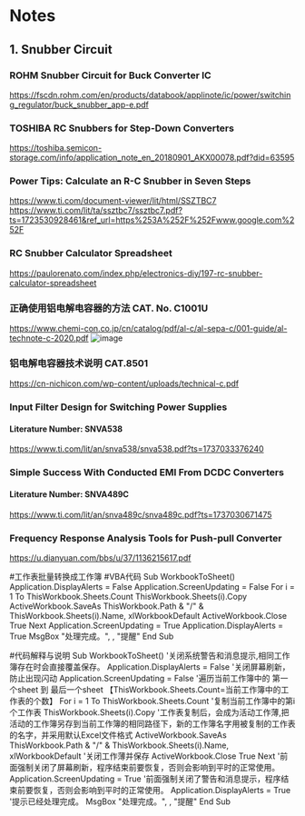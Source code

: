 # Notes
##  1. Snubber Circuit
### ROHM Snubber Circuit for Buck Converter IC 
https://fscdn.rohm.com/en/products/databook/applinote/ic/power/switching_regulator/buck_snubber_app-e.pdf
### TOSHIBA RC Snubbers for Step-Down Converters
https://toshiba.semicon-storage.com/info/application_note_en_20180901_AKX00078.pdf?did=63595
### Power Tips: Calculate an R-C Snubber in Seven Steps
https://www.ti.com/document-viewer/lit/html/SSZTBC7  
https://www.ti.com/lit/ta/ssztbc7/ssztbc7.pdf?ts=1723530928461&ref_url=https%253A%252F%252Fwww.google.com%252F
### RC Snubber Calculator Spreadsheet
https://paulorenato.com/index.php/electronics-diy/197-rc-snubber-calculator-spreadsheet
### 正确使用铝电解电容器的方法 CAT. No. C1001U
https://www.chemi-con.co.jp/cn/catalog/pdf/al-c/al-sepa-c/001-guide/al-technote-c-2020.pdf
![image](https://github.com/user-attachments/assets/ccb843df-946b-407f-a986-8424f3295e78)
### 铝电解电容器技术说明 CAT.8501
https://cn-nichicon.com/wp-content/uploads/technical-c.pdf
### Input Filter Design for Switching Power Supplies
#### Literature Number: SNVA538
https://www.ti.com/lit/an/snva538/snva538.pdf?ts=1737033376240
### Simple Success With Conducted EMI From DCDC Converters
#### Literature Number: SNVA489C
https://www.ti.com/lit/an/snva489c/snva489c.pdf?ts=1737030671475
### Frequency Response Analysis Tools for Push-pull Converter
https://u.dianyuan.com/bbs/u/37/1136215617.pdf



#工作表批量转换成工作簿
#VBA代码
Sub WorkbookToSheet()
     Application.DisplayAlerts = False
      Application.ScreenUpdating = False
      For i = 1 To ThisWorkbook.Sheets.Count
           ThisWorkbook.Sheets(i).Copy
          ActiveWorkbook.SaveAs ThisWorkbook.Path & "/" & ThisWorkbook.Sheets(i).Name, xlWorkbookDefault
           ActiveWorkbook.Close True
      Next
      Application.ScreenUpdating = True
    Application.DisplayAlerts = True
    MsgBox "处理完成。", , "提醒"
End Sub

#代码解释与说明
Sub WorkbookToSheet()
    '关闭系统警告和消息提示,相同工作簿存在时会直接覆盖保存。
     Application.DisplayAlerts = False
    '关闭屏幕刷新，防止出现闪动
     Application.ScreenUpdating = False
     '遍历当前工作簿中的 第一个sheet 到 最后一个sheet 【ThisWorkbook.Sheets.Count=当前工作簿中的工作表的个数】
     For i = 1 To ThisWorkbook.Sheets.Count
        '复制当前工作簿中的第i个工作表
         ThisWorkbook.Sheets(i).Copy
        '工作表复制后，会成为活动工作薄,把活动的工作簿另存到当前工作簿的相同路径下，新的工作簿名字用被复制的工作表的名字，并采用默认Excel文件格式
         ActiveWorkbook.SaveAs ThisWorkbook.Path & "/" & ThisWorkbook.Sheets(i).Name, xlWorkbookDefault
        '关闭工作薄并保存
         ActiveWorkbook.Close True
    Next
    '前面强制关闭了屏幕刷新，程序结束前要恢复，否则会影响到平时的正常使用。
    Application.ScreenUpdating = True
    '前面强制关闭了警告和消息提示，程序结束前要恢复，否则会影响到平时的正常使用。
    Application.DisplayAlerts = True
    '提示已经处理完成。
    MsgBox "处理完成。", , "提醒"
End Sub
